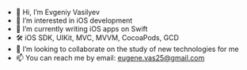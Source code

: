 - 👋 Hi, I’m Evgeniy Vasilyev
- 👀 I’m interested in iOS development
- 🌱 I’m currently writing iOS apps on Swift
- 🛠 iOS SDK, UIKit, MVC, MVVM, CocoaPods, GCD
- 💞️ I’m looking to collaborate on the study of new technologies for me
- 📫 You can reach me by email: eugene.vas25@gmail.com

<!---
eugenevas/eugenevas is a ✨ special ✨ repository because its `README.md` (this file) appears on your GitHub profile.
You can click the Preview link to take a look at your changes.
--->

